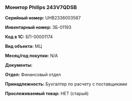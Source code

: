 ### Монитор Philips 243V7QDSB </br>

**Серийный номер:** UHB2336003587 </br>

**Инвентарный номер:** ЗБ-01193 </br>

**Код в 1С:** БП-00001174 </br>

**Вид объекта:** МЦ

**Месяц/год покупки:** N/A </br>

**Документы:** </br>

**Отдел:** Финансовый отдел </br>

**Принадлежность:** Бухгалтер по расчету с поставщиками</br>

**Прослеживаемый товар:** НЕТ (старый)
